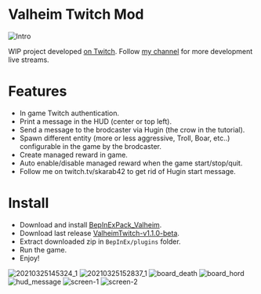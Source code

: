 # Valheim Twitch Mod

![Intro](https://user-images.githubusercontent.com/62928763/112491633-c972b400-8d80-11eb-95ee-f5cdb2373a0c.png)

WIP project developed [on Twitch](https://twitch.tv/skarab42). Follow [my channel](https://twitch.tv/skarab42) for more development live streams.

# Features

- In game Twitch authentication.
- Print a message in the HUD (center or top left).
- Send a message to the brodcaster via Hugin (the crow in the tutorial). 
- Spawn different entity (more or less aggressive, Troll, Boar, etc..) configurable in the game by the brodcaster.
- Create managed reward in game.
- Auto enable/disable managed reward when the game start/stop/quit.
- Follow me on twitch.tv/skarab42 to get rid of Hugin start message.

# Install

- Download and install [BepInExPack_Valheim](https://valheim.thunderstore.io/package/denikson/BepInExPack_Valheim/).
- Download last release [ValheimTwitch-v1.1.0-beta](https://github.com/skarab42/ValheimTwitch/releases/download/v1.2.0/ValheimTwitch-v1.2.0.zip).
- Extract downloaded zip in `BepInEx/plugins` folder.
- Run the game.
- Enjoy!

![20210325145324_1](https://user-images.githubusercontent.com/62928763/112490412-a267b280-8d7f-11eb-822e-3189abdaae0d.jpg)
![20210325152837_1](https://user-images.githubusercontent.com/62928763/112490416-a398df80-8d7f-11eb-92c1-4cd288b18dc3.jpg)
![board_death](https://user-images.githubusercontent.com/62928763/112490418-a398df80-8d7f-11eb-9f4b-84596615367e.jpg)
![board_hord](https://user-images.githubusercontent.com/62928763/112490419-a398df80-8d7f-11eb-9b05-07c33e5afbec.jpg)
![hud_message](https://user-images.githubusercontent.com/62928763/112490424-a4317600-8d7f-11eb-9c11-1aff075c9c69.jpg)
![screen-1](https://user-images.githubusercontent.com/62928763/112490425-a4ca0c80-8d7f-11eb-940f-d09e02103e61.png)
![screen-2](https://user-images.githubusercontent.com/62928763/112490427-a4ca0c80-8d7f-11eb-8022-ea8316acdf4d.png)
